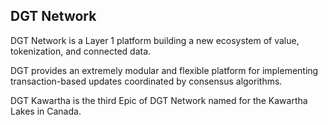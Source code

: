 DGT Network
-------------

DGT Network is a Layer 1 platform building a new ecosystem of 
value, tokenization, and connected data. 

DGT provides an extremely modular and flexible platform for
implementing transaction-based updates coordinated by consensus algorithms.

DGT Kawartha is the third Epic of DGT Network named for the Kawartha Lakes in Canada.
